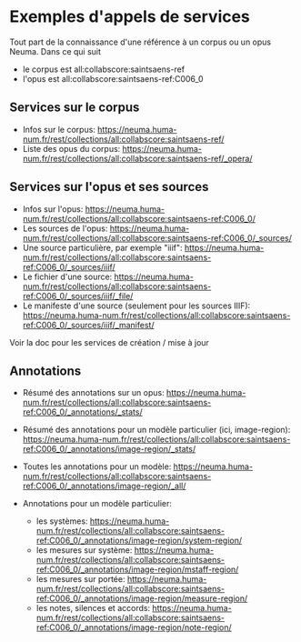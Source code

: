 # Exemples d'appels de services

Tout part de la connaissance d'une référence à un corpus ou un opus Neuma. Dans ce qui suit

  - le corpus est all:collabscore:saintsaens-ref 
  - l'opus est all:collabscore:saintsaens-ref:C006_0

## Services sur le corpus

  - Infos sur le corpus: https://neuma.huma-num.fr/rest/collections/all:collabscore:saintsaens-ref/
  - Liste des opus du corpus: https://neuma.huma-num.fr/rest/collections/all:collabscore:saintsaens-ref/_opera/

## Services sur l'opus et ses sources

  - Infos sur l'opus: https://neuma.huma-num.fr/rest/collections/all:collabscore:saintsaens-ref:C006_0/
  - Les sources de l'opus: https://neuma.huma-num.fr/rest/collections/all:collabscore:saintsaens-ref:C006_0/_sources/
  - Une source particulière, par exemple "iiif": https://neuma.huma-num.fr/rest/collections/all:collabscore:saintsaens-ref:C006_0/_sources/iiif/
  - Le fichier d'une source: https://neuma.huma-num.fr/rest/collections/all:collabscore:saintsaens-ref:C006_0/_sources/iiif/_file/
  - Le manifeste d'une source (seulement pour les sources IIIF): https://neuma.huma-num.fr/rest/collections/all:collabscore:saintsaens-ref:C006_0/_sources/iiif/_manifest/

Voir la doc pour les services de création / mise à jour

## Annotations

 - Résumé des annotations sur un opus: https://neuma.huma-num.fr/rest/collections/all:collabscore:saintsaens-ref:C006_0/_annotations/_stats/
 - Résumé des annotations pour un modèle particulier (ici, image-region): https://neuma.huma-num.fr/rest/collections/all:collabscore:saintsaens-ref:C006_0/_annotations/image-region/_stats/
 - Toutes les annotations pour un modèle: https://neuma.huma-num.fr/rest/collections/all:collabscore:saintsaens-ref:C006_0/_annotations/image-region/_all/
 - Annotations pour un modèle particulier:

     - les systèmes: https://neuma.huma-num.fr/rest/collections/all:collabscore:saintsaens-ref:C006_0/_annotations/image-region/system-region/
     - les mesures sur système: https://neuma.huma-num.fr/rest/collections/all:collabscore:saintsaens-ref:C006_0/_annotations/image-region/mstaff-region/
    - les mesures sur portée: https://neuma.huma-num.fr/rest/collections/all:collabscore:saintsaens-ref:C006_0/_annotations/image-region/measure-region/
    - les notes, silences et accords: https://neuma.huma-num.fr/rest/collections/all:collabscore:saintsaens-ref:C006_0/_annotations/image-region/note-region/


   
